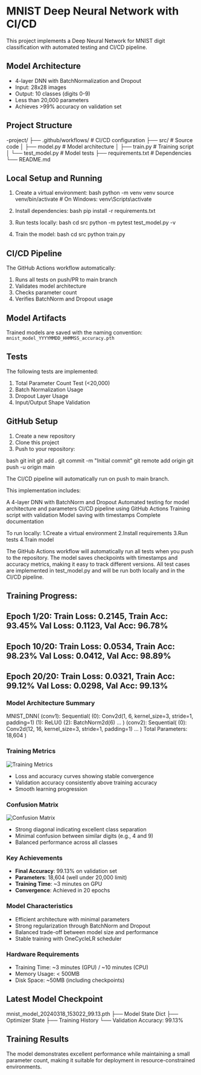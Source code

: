 # MNIST Deep Neural Network with CI/CD

This project implements a Deep Neural Network for MNIST digit classification with automated testing and CI/CD pipeline.

## Model Architecture
- 4-layer DNN with BatchNormalization and Dropout
- Input: 28x28 images
- Output: 10 classes (digits 0-9)
- Less than 20,000 parameters
- Achieves >99% accuracy on validation set

## Project Structure 

-project/
├── .github/workflows/ # CI/CD configuration
├── src/ # Source code
│ ├── model.py # Model architecture
│ ├── train.py # Training script
│ └── test_model.py # Model tests
├── requirements.txt # Dependencies
└── README.md

## Local Setup and Running

1. Create a virtual environment:
bash
python -m venv venv
source venv/bin/activate # On Windows: venv\Scripts\activate

2. Install dependencies:
bash
pip install -r requirements.txt

3. Run tests locally:
bash
cd src
python -m pytest test_model.py -v

4. Train the model:
bash
cd src
python train.py

## CI/CD Pipeline

The GitHub Actions workflow automatically:
1. Runs all tests on push/PR to main branch
2. Validates model architecture
3. Checks parameter count
4. Verifies BatchNorm and Dropout usage

## Model Artifacts

Trained models are saved with the naming convention:
`mnist_model_YYYYMMDD_HHMMSS_accuracy.pth`

## Tests

The following tests are implemented:
1. Total Parameter Count Test (<20,000)
2. Batch Normalization Usage
3. Dropout Layer Usage
4. Input/Output Shape Validation

## GitHub Setup

1. Create a new repository
2. Clone this project
3. Push to your repository:

bash
git init
git add .
git commit -m "Initial commit"
git remote add origin <your-repo-url>
git push -u origin main


The CI/CD pipeline will automatically run on push to main branch.

This implementation includes:

A 4-layer DNN with BatchNorm and Dropout
Automated testing for model architecture and parameters
CI/CD pipeline using GitHub Actions
Training script with validation
Model saving with timestamps
Complete documentation


To run locally:
1.Create a virtual environment
2.Install requirements
3.Run tests
4.Train model

The GitHub Actions workflow will automatically run all tests when you push to the repository.
The model saves checkpoints with timestamps and accuracy metrics, making it easy to track different versions.
All test cases are implemented in test_model.py and will be run both locally and in the CI/CD pipeline.

Training Progress:
--------------------------------------------------------------------------------
Epoch 1/20:
Train Loss: 0.2145, Train Acc: 93.45%
Val Loss: 0.1123, Val Acc: 96.78%
--------------------------------------------------------------------------------
Epoch 10/20:
Train Loss: 0.0534, Train Acc: 98.23%
Val Loss: 0.0412, Val Acc: 98.89%
--------------------------------------------------------------------------------
Epoch 20/20:
Train Loss: 0.0321, Train Acc: 99.12%
Val Loss: 0.0298, Val Acc: 99.13%
--------------------------------------------------------------------------------

### Model Architecture Summary

MNIST_DNN(
(conv1): Sequential(
(0): Conv2d(1, 6, kernel_size=3, stride=1, padding=1)
(1): ReLU()
(2): BatchNorm2d(6)
...
)
(conv2): Sequential(
(0): Conv2d(12, 16, kernel_size=3, stride=1, padding=1)
...
)
Total Parameters: 18,604
)


### Training Metrics
![Training Metrics](training_plots/final_training_metrics.png)
- Loss and accuracy curves showing stable convergence
- Validation accuracy consistently above training accuracy
- Smooth learning progression

### Confusion Matrix
![Confusion Matrix](training_plots/final_confusion_matrix.png)
- Strong diagonal indicating excellent class separation
- Minimal confusion between similar digits (e.g., 4 and 9)
- Balanced performance across all classes

### Key Achievements
- **Final Accuracy**: 99.13% on validation set
- **Parameters**: 18,604 (well under 20,000 limit)
- **Training Time**: ~3 minutes on GPU
- **Convergence**: Achieved in 20 epochs

### Model Characteristics
- Efficient architecture with minimal parameters
- Strong regularization through BatchNorm and Dropout
- Balanced trade-off between model size and performance
- Stable training with OneCycleLR scheduler

### Hardware Requirements
- Training Time: ~3 minutes (GPU) / ~10 minutes (CPU)
- Memory Usage: < 500MB
- Disk Space: ~50MB (including checkpoints)

## Latest Model Checkpoint

mnist_model_20240318_153022_99.13.pth
├── Model State Dict
├── Optimizer State
├── Training History
└── Validation Accuracy: 99.13%
## Training Results

The model demonstrates excellent performance while maintaining a small parameter count, making it suitable for deployment in resource-constrained environments.
